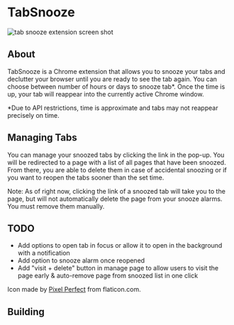 # TabSnooze

![tab snooze extension screen shot](https://res.cloudinary.com/dp6beg5nw/image/upload/c_crop,w_198/v1547424641/tab-snooze_hhcjqh.png "Logo Title Text 1")

## About

TabSnooze is a Chrome extension that allows you to snooze your tabs and declutter your browser until you are ready to see the tab again. You can choose between number of hours or days to snooze tab\*. Once the time is up, your tab will reappear into the currently active Chrome window.

\*Due to API restrictions, time is approximate and tabs may not reappear precisely on time.

## Managing Tabs

You can manage your snoozed tabs by clicking the link in the pop-up. You will be redirected to a page with a list of all pages that have been snoozed. From there, you are able to delete them in case of accidental snoozing or if you want to reopen the tabs sooner than the set time.

Note: As of right now, clicking the link of a snoozed tab will take you to the page, but will not automatically delete the page from your snooze alarms. You must remove them manually.

## TODO

- Add options to open tab in focus or allow it to open in the background with a notification
- Add option to snooze alarm once reopened
- Add "visit + delete" button in manage page to allow users to visit the page early & auto-remove page from snoozed list in one click

Icon made by [Pixel Perfect](https://icon54.com "Pixel Perfect") from flaticon.com.

## Building
